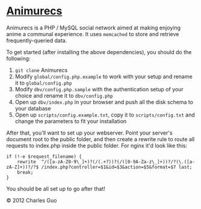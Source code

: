 [Animurecs](https://animurecs.com)
==================================

Animurecs is a PHP / MySQL social network aimed at making enjoying anime a communal experience. It uses `memcached` to store and retrieve frequently-queried data.

To get started (after installing the above dependencies), you should do the following:

1. `git clone` Animurecs
2. Modify `global/config.php.example` to work with your setup and rename it to `global/config.php`
3. Modify `dbv/config.php.sample` with the authentication setup of your choice and rename it to `dbv/config.php`
4. Open up `dbv/index.php` in your browser and push all the disk schema to your database
5. Open up `scripts/config.example.txt`, copy it to `scripts/config.txt` and change the parameters to fit your installation

After that, you'll want to set up your webserver. Point your server's document root to the public folder, and then create a rewrite rule to route all requests to index.php inside the public folder. For nginx it'd look like this:

    if (!-e $request_filename) {
        rewrite  ^/([a-zA-Z0-9\_]+)?(/(.+?))?(/([0-9A-Za-z\_]+))?/?(\.([a-zA-Z]+))?/?$ /index.php?controller=$1&id=$3&action=$5&format=$7 last;
        break;
    }

You should be all set up to go after that!

&copy; 2012 Charles Guo